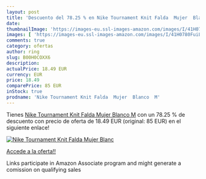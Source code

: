 ```yaml
---
layout: post
title: 'Descuento del 78.25 % en Nike Tournament Knit Falda  Mujer  Blanc'
date: 
thumbnailImage: 'https://images-eu.ssl-images-amazon.com/images/I/41H0780FuiL._SL200_.jpg'
images: [ 'https://images-eu.ssl-images-amazon.com/images/I/41H0780FuiL._SL200_.jpg' ]
comments: true
category: ofertas
author: ring
slug: B00H0COXX6
description:
actualPrice: 18.49 EUR
currency: EUR
price: 18.49
comparePrice: 85 EUR
inStock: true
prodname: 'Nike Tournament Knit Falda  Mujer  Blanco  M'
---
```


Tienes [Nike Tournament Knit Falda  Mujer  Blanco  M](https://www.amazon.es/dp/B00H0COXX6/?tag=tolees-21) con un 78.25 % de descuento con precio de oferta de 18.49 EUR (original: 85 EUR) en el siguiente enlace!

[![Nike Tournament Knit Falda  Mujer  Blanc](https://images-eu.ssl-images-amazon.com/images/I/41H0780FuiL._SL200_.jpg)](https://www.amazon.es/dp/B00H0COXX6/?tag=tolees-21)

[Accede a la oferta!!](https://www.amazon.es/dp/B00H0COXX6/?tag=tolees-21)

Links participate in Amazon Associate program and might generate a comission on qualifying sales


